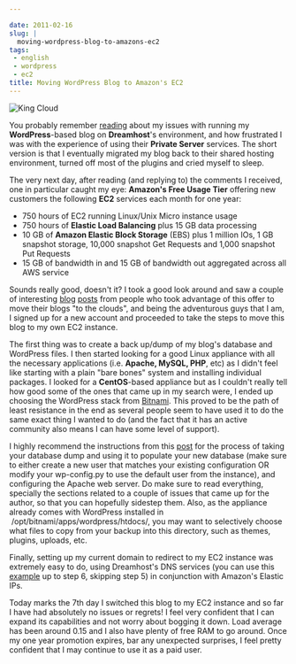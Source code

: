 ```yaml
---

date: 2011-02-16
slug: |
  moving-wordpress-blog-to-amazons-ec2
tags:
 - english
 - wordpress
 - ec2
title: Moving WordPress Blog to Amazon's EC2
---
```


![King Cloud](http://www.ogmaciel.com/wp-content/uploads/2011/02/704056791_63f1e492d8.jpg)

You probably remember [reading](http://www.ogmaciel.com/?p=1303) about
my issues with running my **WordPress**-based blog on **Dreamhost**\'s
environment, and how frustrated I was with the experience of using their
**Private Server** services. The short version is that I eventually
migrated my blog back to their shared hosting environment, turned
off most of the plugins and cried myself to sleep.

The very next day, after reading (and replying to) the comments I
received, one in particular caught my eye: **Amazon's Free Usage Tier**
offering new customers the following **EC2** services each month for one
year:

-   750 hours of EC2 running Linux/Unix Micro instance usage
-   750 hours of **Elastic Load Balancing** plus 15 GB data processing
-   10 GB of **Amazon Elastic Block Storage** (EBS) plus 1 million IOs,
    1 GB snapshot storage, 10,000 snapshot Get Requests and 1,000
    snapshot Put Requests
-   15 GB of bandwidth in and 15 GB of bandwidth out aggregated across
    all AWS service

Sounds really good, doesn't it? I took a good look around and saw a
couple of interesting
[blog](http://www.agileweboperations.com/migrate-your-wordpress-blog-to-a-bitnami-ec2-instance)
[posts](http://blog.jayway.com/2009/05/07/blogging-among-the-clouds/)
from people who took advantage of this offer to move their blogs "to the
clouds", and being the adventurous guys that I am, I signed up for a new
account and proceeded to take the steps to move this blog to my own EC2
instance.

The first thing was to create a back up/dump of my blog's database and
WordPress files. I then started looking for a good Linux appliance with
all the necessary applications (i.e. **Apache, MySQL, PHP**, etc) as I
didn't feel like starting with a plain "bare bones" system and
installing individual packages. I looked for a **CentOS**-based
appliance but as I couldn't really tell how good some of the ones that
came up in my search were, I ended up choosing the WordPress stack from
[Bitnami](http://bitnami.org/). This proved to be the path of least
resistance in the end as several people seem to have used it to do the
same exact thing I wanted to do (and the fact that it has an active
community also means I can have some level of support).

I highly recommend the instructions from this
[post](http://www.agileweboperations.com/migrate-your-wordpress-blog-to-a-bitnami-ec2-instance)
for the process of taking your database dump and using it to populate
your new database (make sure to either create a new user that matches
your existing configuration OR modify your wp-config.py to use the
default user from the instance), and configuring the Apache web server.
Do make sure to read everything, specially the sections related to a
couple of issues that came up for the author, so that you can hopefully
sidestep them. Also, as the appliance already comes with WordPress
installed in  /opt/bitnami/apps/wordpress/htdocs/, you may want to
selectively choose what files to copy from your backup into this
directory, such as themes, plugins, uploads, etc.

Finally, setting up my current domain to redirect to my EC2 instance was
extremely easy to do, using Dreamhost's DNS services (you can use this
[example](http://manual.squarespace.com/domain-setup/domain-mapping-with-dreamhost.html)
up to step 6, skipping step 5) in conjunction with Amazon's Elastic IPs.

Today marks the 7th day I switched this blog to my EC2 instance and so
far I have had absolutely no issues or regrets! I feel very confident
that I can expand its capabilities and not worry about bogging it down.
Load average has been around 0.15 and I also have plenty of free RAM to
go around. Once my one year promotion expires, bar any unexpected
surprises, I feel pretty confident that I may continue to use it as a
paid user.
